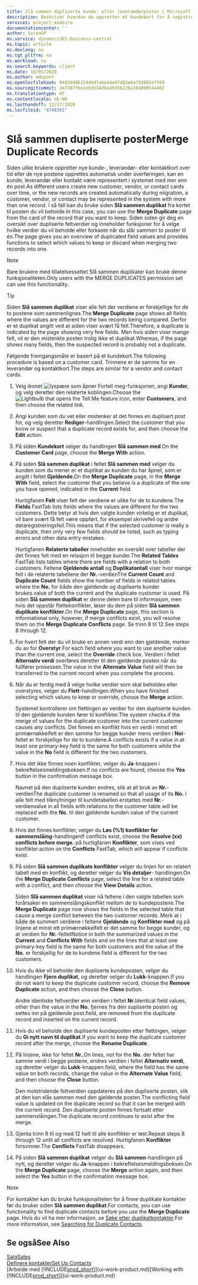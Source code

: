```yaml
---
title: Slå sammen dupliserte kunde- eller leverandørposter | Microsoft Docs
description: Beskriver hvordan du oppretter et kundekort for å registrere informasjon om hver nye kunde eller klient du selger til.
services: project-madeira
documentationcenter: ''
author: SorenGP
ms.service: dynamics365-business-central
ms.topic: article
ms.devlang: na
ms.tgt_pltfrm: na
ms.workload: na
ms.search.keywords: client
ms.date: 10/01/2020
ms.author: edupont
ms.openlocfilehash: 04034406154dddfabe44a9fd62e0a793981e7f69
ms.sourcegitcommit: 2e7307fbe1eb3b34d0ad9356226a19409054a402
ms.translationtype: HT
ms.contentlocale: nb-NO
ms.lasthandoff: 12/17/2020
ms.locfileid: "4748361"
---
```

# <a name="merge-duplicate-records"></a><span data-ttu-id="c45c7-103">Slå sammen dupliserte poster</span><span class="sxs-lookup"><span data-stu-id="c45c7-103">Merge Duplicate Records</span></span>
<span data-ttu-id="c45c7-104">Siden ulike brukere oppretter nye kunde-, leverandør- eller kontaktkort over tid eller de nye postene opprettes automatisk under overføringen, kan en kunde, leverandør eller kontakt være representert i systemet med mer enn én post.</span><span class="sxs-lookup"><span data-stu-id="c45c7-104">As different users create new customer, vendor, or contact cards over time, or the new records are created automatically during migration, a customer, vendor, or contact may be represented in the system with more than one record.</span></span> <span data-ttu-id="c45c7-105">I så fall kan du bruke siden **Slå sammen duplikat** fra kortet til posten du vil beholde.</span><span class="sxs-lookup"><span data-stu-id="c45c7-105">In this case, you can use the **Merge Duplicate** page from the card of the record that you want to keep.</span></span> <span data-ttu-id="c45c7-106">Siden siden gir deg en oversikt over dupliserte feltverdier og inneholder funksjoner for å velge hvilke verdier du vil beholde eller forkaste når du slår sammen to poster til én.</span><span class="sxs-lookup"><span data-stu-id="c45c7-106">The page gives you an overview of duplicated field values and provides functions to select which values to keep or discard when merging two records into one.</span></span>

> [!NOTE]
> <span data-ttu-id="c45c7-107">Bare brukere med tillatelsessettet Slå sammen duplikater kan bruke denne funksjonaliteten.</span><span class="sxs-lookup"><span data-stu-id="c45c7-107">Only users with the MERGE DUPLICATES permission set can use this functionality.</span></span>

> [!TIP]
> <span data-ttu-id="c45c7-108">Siden **Slå sammen duplikat** viser alle felt der verdiene er forskjellige for de to postene som sammenlignes.</span><span class="sxs-lookup"><span data-stu-id="c45c7-108">The **Merge Duplicate** page shows all fields where the values are different for the two records being compared.</span></span> <span data-ttu-id="c45c7-109">Derfor er et duplikat angitt ved at siden viser svært få felt.</span><span class="sxs-lookup"><span data-stu-id="c45c7-109">Therefore, a duplicate is indicated by the page showing very few fields.</span></span> <span data-ttu-id="c45c7-110">Men hvis siden viser mange felt, vil er den mistenkte posten trolig ikke et duplikat.</span><span class="sxs-lookup"><span data-stu-id="c45c7-110">Whereas, if the page shows many fields, then the suspected record is probably not a duplicate.</span></span>

<span data-ttu-id="c45c7-111">Følgende fremgangsmåte er basert på et kundekort.</span><span class="sxs-lookup"><span data-stu-id="c45c7-111">The following procedure is based on a customer card.</span></span> <span data-ttu-id="c45c7-112">Trinnene er de samme for en leverandør og kontaktkort.</span><span class="sxs-lookup"><span data-stu-id="c45c7-112">The steps are similar for a vendor  and contact cards.</span></span>

1. <span data-ttu-id="c45c7-113">Velg ikonet ![lyspære som åpner Fortell meg-funksjonen](media/ui-search/search_small.png "Fortell hva du vil gjøre"), angi **Kunder**, og velg deretter den relaterte koblingen.</span><span class="sxs-lookup"><span data-stu-id="c45c7-113">Choose the ![Lightbulb that opens the Tell Me feature](media/ui-search/search_small.png "Tell me what you want to do") icon, enter **Customers**, and then choose the related link.</span></span>
2. <span data-ttu-id="c45c7-114">Angi kunden som du vet eller mistenker at det finnes en duplisert post for, og velg deretter **Rediger**-handlingen.</span><span class="sxs-lookup"><span data-stu-id="c45c7-114">Select the customer that you know or suspect that a duplicate record exists for, and then choose the **Edit** action.</span></span>
3. <span data-ttu-id="c45c7-115">På siden **Kundekort** velger du handlingen **Slå sammen med**.</span><span class="sxs-lookup"><span data-stu-id="c45c7-115">On the **Customer Card** page, choose the **Merge With** action.</span></span>
4. <span data-ttu-id="c45c7-116">På siden **Slå sammen duplikat** i feltet **Slå sammen med** velger du kunden som du mener er et duplikat av kunden du har åpnet, som er angitt i feltet **Gjeldende**.</span><span class="sxs-lookup"><span data-stu-id="c45c7-116">On the **Merge Duplicate** page, in the **Merge With** field, select the customer that you believe is a duplicate of the one you have opened, indicated in the **Current** field.</span></span>

    <span data-ttu-id="c45c7-117">Hurtigfanen **Felt** viser felt der verdiene er ulike for de to kundene.</span><span class="sxs-lookup"><span data-stu-id="c45c7-117">The **Fields** FastTab lists fields where the values are different for the two customers.</span></span> <span data-ttu-id="c45c7-118">Dette betyr at hvis den valgte kunden virkelig er et duplikat, vil bare svært få felt være oppført, for eksempel skrivefeil og andre dataregistreringsfeil.</span><span class="sxs-lookup"><span data-stu-id="c45c7-118">This means that if the selected customer is really a duplicate, then only very few fields should be listed, such as typing errors and other data entry mistakes.</span></span>

    <span data-ttu-id="c45c7-119">Hurtigfanen **Relaterte tabeller** inneholder en oversikt over tabeller der det finnes felt med en relasjon til begge kunder.</span><span class="sxs-lookup"><span data-stu-id="c45c7-119">The **Related Tables** FastTab lists tables where there are fields with a relation to both customers.</span></span> <span data-ttu-id="c45c7-120">Feltene **Gjeldende antall** og **Duplikatantall** viser hvor mange felt i de relaterte tabellene der **Nr.**-verdien</span><span class="sxs-lookup"><span data-stu-id="c45c7-120">The **Current Count** and **Duplicate Count** fields show the number of fields in related tables where the **No.**</span></span> <span data-ttu-id="c45c7-121">for både den gjeldende og dupliserte kunder brukes.</span><span class="sxs-lookup"><span data-stu-id="c45c7-121">value of both the current and the duplicate customer is used.</span></span> <span data-ttu-id="c45c7-122">På siden **Slå sammen duplikat** er denne delen bare til informasjon, men hvis det oppstår flettekonflikter, løser du dem på siden **Slå sammen duplikate konflikter**.</span><span class="sxs-lookup"><span data-stu-id="c45c7-122">On the **Merge Duplicate** page, this section is informational only, however, if merge conflicts exist, you will resolve them on the **Merge Duplicate Conflicts** page.</span></span> <span data-ttu-id="c45c7-123">Se trinn 8 til 12.</span><span class="sxs-lookup"><span data-stu-id="c45c7-123">See steps 8 through 12.</span></span>   

5. <span data-ttu-id="c45c7-124">For hvert felt der du vil bruke en annen verdi enn den gjeldende, merker du av for **Overstyr**.</span><span class="sxs-lookup"><span data-stu-id="c45c7-124">For each field where you want to use another value than the current one, select the **Override** check box.</span></span> <span data-ttu-id="c45c7-125">Verdien i feltet **Alternativ verdi** overføres deretter til den gjeldende posten når du fullfører prosessen.</span><span class="sxs-lookup"><span data-stu-id="c45c7-125">The value in the **Alternate Value** field will then be transferred to the current record when you complete the process.</span></span>
6. <span data-ttu-id="c45c7-126">Når du er ferdig med å velge hvilke verdier som skal beholdes eller overstyres, velger du **Flett**-handlingen.</span><span class="sxs-lookup"><span data-stu-id="c45c7-126">When you have finished selecting which values to keep or override, choose the **Merge** action.</span></span>

    <span data-ttu-id="c45c7-127">Systemet kontrollerer om flettingen av verdier for den dupliserte kunden til den gjeldende kunden fører til konflikter.</span><span class="sxs-lookup"><span data-stu-id="c45c7-127">The system checks if the merge of values for the duplicate customer into the current customer causes any conflicts.</span></span> <span data-ttu-id="c45c7-128">Det finnes en konflikt hvis en verdi i minst ett primærnøkkelfelt er den samme for begge kunder mens verdien i **Nei**-feltet er forskjellige for de to kundene.</span><span class="sxs-lookup"><span data-stu-id="c45c7-128">A conflicts exists if a value in at least one primary-key field is the same for both customers while the value in the **No** field is different for the two customers.</span></span>

7. <span data-ttu-id="c45c7-129">Hvis det ikke finnes noen konflikter, velger du **Ja**-knappen i bekreftelsesmeldingsboksen.</span><span class="sxs-lookup"><span data-stu-id="c45c7-129">If no conflicts are found, choose the **Yes** button in the confirmation message box.</span></span>

    <span data-ttu-id="c45c7-130">Navnet på den dupliserte kunden endres, slik at all bruk av **Nr.**-verdien</span><span class="sxs-lookup"><span data-stu-id="c45c7-130">The duplicate customer is renamed so that all usage of its **No.**</span></span> <span data-ttu-id="c45c7-131">i alle felt med tilknytninger til kundetabellen erstattes med **Nr.**-verdien</span><span class="sxs-lookup"><span data-stu-id="c45c7-131">value in all fields with relations to the customer table will be replaced with the **No.**</span></span> <span data-ttu-id="c45c7-132">til den gjeldende kunden.</span><span class="sxs-lookup"><span data-stu-id="c45c7-132">value of the current customer.</span></span>
8. <span data-ttu-id="c45c7-133">Hvis det finnes konflikter, velger du **Løs (%1) konflikter før sammenslåing**-handlingen</span><span class="sxs-lookup"><span data-stu-id="c45c7-133">If conflicts exist, choose the **Resolve (xx) conflicts before merge.**</span></span> <span data-ttu-id="c45c7-134">på hurtigfanen **Konflikter**, som vises ved konflikter.</span><span class="sxs-lookup"><span data-stu-id="c45c7-134">action on the **Conflicts** FastTab, which will appear if conflicts exist.</span></span>
9. <span data-ttu-id="c45c7-135">På siden **Slå sammen duplikate konflikter** velger du linjen for en relatert tabell med en konflikt, og deretter velger du **Vis detaljer**- handlingen.</span><span class="sxs-lookup"><span data-stu-id="c45c7-135">On the **Merge Duplicate Conflicts** page, select the line for a related table with a conflict, and then choose the **View Details** action.</span></span>

    <span data-ttu-id="c45c7-136">Siden **Slå sammen duplikat** viser nå feltene i den valgte tabellen som forårsaker en sammenslåingskonflikt mellom de to kundepostene.</span><span class="sxs-lookup"><span data-stu-id="c45c7-136">The **Merge Duplicate** page now shows the fields in the selected table that cause a merge conflict between the two customer records.</span></span> <span data-ttu-id="c45c7-137">Merk at i både de summert verdiene i feltene **Gjeldende** og **Konflikter med** og på linjene at minst ett primærnøkkelfelt er det samme for begge kunder, og at verdien for **Nr.**-feltet</span><span class="sxs-lookup"><span data-stu-id="c45c7-137">Notice in both the summarized values in the **Current** and **Conflicts With** fields and on the lines that at least one primary-key field is the same for both customers and the value of the **No.**</span></span> <span data-ttu-id="c45c7-138">er forskjellig for de to kundene.</span><span class="sxs-lookup"><span data-stu-id="c45c7-138">field is different for the two customers.</span></span>   
10. <span data-ttu-id="c45c7-139">Hvis du ikke vil beholde den dupliserte kundeposten, velger du handlingen **Fjern duplikat**, og deretter velger du **Lukk**-knappen.</span><span class="sxs-lookup"><span data-stu-id="c45c7-139">If you do not want to keep the duplicate customer record, choose the **Remove Duplicate** action, and then choose the **Close** button.</span></span>

    <span data-ttu-id="c45c7-140">Andre identiske feltverdier enn verdien i feltet **Nr.**</span><span class="sxs-lookup"><span data-stu-id="c45c7-140">Identical field values, other than the value in the **No.**</span></span> <span data-ttu-id="c45c7-141">fjernes fra den supliserte posten og settes inn på gjeldende post.</span><span class="sxs-lookup"><span data-stu-id="c45c7-141">field, are removed from the duplicate record and inserted on the current record.</span></span>
11. <span data-ttu-id="c45c7-142">Hvis du vil beholde den dupliserte kundeposten etter flettingen, velger du **Gi nytt navn til duplikat**.</span><span class="sxs-lookup"><span data-stu-id="c45c7-142">If you want to keep the duplicate customer record after the merge,  choose the **Rename Duplicate**.</span></span>
12. <span data-ttu-id="c45c7-143">På linjene, ikke for feltet **Nr.**,</span><span class="sxs-lookup"><span data-stu-id="c45c7-143">On lines, not for the **No.**</span></span> <span data-ttu-id="c45c7-144">der feltet har samme verdi i begge postene, endres verdien i feltet **Alternativ verdi**, og deretter velger du **Lukk**-knappen.</span><span class="sxs-lookup"><span data-stu-id="c45c7-144">field, where the field has the same value on both records, change the value in the **Alternate Value** field, and then choose the **Close** button.</span></span>

    <span data-ttu-id="c45c7-145">Den motstridende feltverdien oppdateres på den dupliserte posten, slik at den kan slås sammen med den gjeldende posten.</span><span class="sxs-lookup"><span data-stu-id="c45c7-145">The conflicting field value is updated on the duplicate record so that it can be merged with the current record.</span></span> <span data-ttu-id="c45c7-146">Den dupliserte posten finnes fortsatt etter sammenslåingen.</span><span class="sxs-lookup"><span data-stu-id="c45c7-146">The duplicate record continues to exist after the merge.</span></span>
13. <span data-ttu-id="c45c7-147">Gjenta trinn 8 til og med 12 helt til alle konflikter er løst.</span><span class="sxs-lookup"><span data-stu-id="c45c7-147">Repeat steps 8 through 12 until all conflicts are resolved.</span></span> <span data-ttu-id="c45c7-148">Hurtigfanen **Konflikter** forsvinner.</span><span class="sxs-lookup"><span data-stu-id="c45c7-148">The **Conflicts** FastTab disappears.</span></span>
14. <span data-ttu-id="c45c7-149">På siden **Slå sammen duplikat** velger du **Slå sammen**-handlingen på nytt, og deretter velger du **Ja**-knappen i bekreftelsesmeldingsboksen.</span><span class="sxs-lookup"><span data-stu-id="c45c7-149">On the **Merge Duplicate** page, choose the **Merge** action again, and then select the **Yes** button in the confirmation message box.</span></span>

> [!NOTE]
> <span data-ttu-id="c45c7-150">For kontakter kan du bruke funksjonaliteten for å finne duplikate kontakter før du bruker siden **Slå sammen duplikat**.</span><span class="sxs-lookup"><span data-stu-id="c45c7-150">For contacts, you can use functionality to find duplicate contacts before you use the **Merge Duplicate** page.</span></span> <span data-ttu-id="c45c7-151">Hvis du vil ha mer informasjon, se [Søke etter duplikatkontakter](marketing-setup-contacts.md#searching-for-duplicate-contacts).</span><span class="sxs-lookup"><span data-stu-id="c45c7-151">For more information, see [Searching for Duplicate Contacts](marketing-setup-contacts.md#searching-for-duplicate-contacts).</span></span>

## <a name="see-also"></a><span data-ttu-id="c45c7-152">Se også</span><span class="sxs-lookup"><span data-stu-id="c45c7-152">See Also</span></span>
[<span data-ttu-id="c45c7-153">Salg</span><span class="sxs-lookup"><span data-stu-id="c45c7-153">Sales</span></span>](sales-manage-sales.md)  
[<span data-ttu-id="c45c7-154">Definere kontakter</span><span class="sxs-lookup"><span data-stu-id="c45c7-154">Set Up Contacts</span></span>](marketing-setup-contacts.md)  
<span data-ttu-id="c45c7-155">[Arbeide med [!INCLUDE[prod_short](includes/prod_short.md)]](ui-work-product.md)</span><span class="sxs-lookup"><span data-stu-id="c45c7-155">[Working with [!INCLUDE[prod_short](includes/prod_short.md)]](ui-work-product.md)</span></span>
